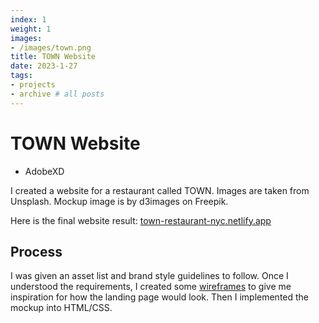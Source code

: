 ```yaml
---
index: 1
weight: 1
images:
- /images/town.png
title: TOWN Website
date: 2023-1-27
tags:
- projects
- archive # all posts
---
```


# TOWN Website
- AdobeXD

I created a website for a restaurant called TOWN. Images are taken from Unsplash. Mockup image is by d3images on Freepik.

Here is the final website result: <a target="_blank" href="https://town-restaurant-nyc.netlify.app/" style="color: var(--main);" onmouseover="this.style.color='var(--dark)'" onmouseout="this.style.color='var(--main)'">town-restaurant-nyc.netlify.app</a>

## Process

I was given an asset list and brand style guidelines to follow. Once I understood the requirements, I created some <a target="_blank" href="https://www.dropbox.com/s/ixo9y85d2jlttas/2023.1.23_GRA_310_Wireframes_Gomez.pdf?dl=0" style="color: var(--main);" onmouseover="this.style.color='var(--dark)'" onmouseout="this.style.color='var(--main)'"> wireframes</a> to give me inspiration for how the landing page would look. Then I implemented the mockup into HTML/CSS.

